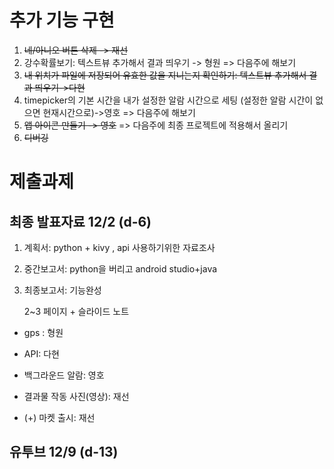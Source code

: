 # 추가 기능 구현

1. ~~네/아니오 버튼 삭제 -> 재선~~
2. 강수확률보기: 텍스트뷰 추가해서 결과 띄우기 -> 형원 => 다음주에 해보기
3. ~~내 위치가 파일에 저장되어 유효한 값을 지니는지 확인하기: 텍스트뷰 추가해서 결과 띄우기->다현~~
4. timepicker의 기본 시간을 내가 설정한 알람 시간으로 세팅 (설정한 알람 시간이 없으면 현재시간으로)->영호 => 다음주에 해보기
5. ~~앱 아이콘 만들기 -> 영호~~  => 다음주에 최종 프로젝트에 적용해서 올리기
6. ~~디버깅~~



# 제출과제

## 최종 발표자료 12/2 (d-6)

1. 계획서: python + kivy , api 사용하기위한 자료조사

2. 중간보고서: python을 버리고 android studio+java 

3. 최종보고서: 기능완성

   2~3 페이지 + 슬라이드 노트

* gps : 형원

* API: 다현

* 백그라운드 알람: 영호

* 결과물 작동 사진(영상): 재선

* (+) 마켓 출시: 재선

  

## 유투브 12/9 (d-13)





